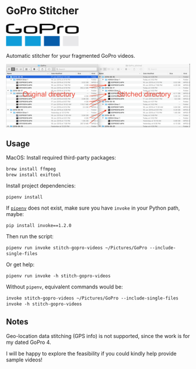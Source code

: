 # GoPro Stitcher

<img src="./assets/gopro_logo.svg" width="200">

Automatic stitcher for your fragmented GoPro videos.

![sample](assets/sample.png)

## Usage

MacOS:
Install required third-party packages:
```
brew install ffmpeg
brew install exiftool
```

Install project dependencies:
```
pipenv install
```

If [`pipenv`](https://docs.pipenv.org/en/latest/) does not exist, make sure you have `invoke` in your Python path, maybe:
```
pip install invoke==1.2.0
```

Then run the script:
```
pipenv run invoke stitch-gopro-videos ~/Pictures/GoPro --include-single-files
```

Or get help:
```
pipenv run invoke -h stitch-gopro-videos
```

Without `pipenv`, equivalent commands would be:
```
invoke stitch-gopro-videos ~/Pictures/GoPro --include-single-files
invoke -h stitch-gopro-videos
```

## Notes

Geo-location data stitching (GPS info) is not supported, since the work is for my dated GoPro 4.

I will be happy to explore the feasibility if you could kindly help provide sample videos!
